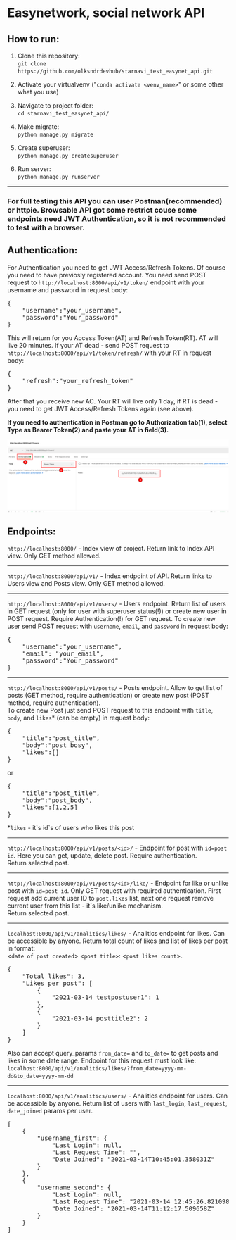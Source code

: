 # Easynetwork, social network API


## How to run:  
1. Clone this repository:  
`git clone https://github.com/olksndrdevhub/starnavi_test_easynet_api.git`  


2. Activate your virtualvenv ("`conda activate <venv_name>`" or some other what you use)  

3. Navigate to project folder:  
`cd starnavi_test_easynet_api/`

4. Make migrate:  
`python manage.py migrate`  

5. Create superuser:  
`python manage.py createsuperuser`

6. Run server:  
`python manage.py runserver`

<hr>

### For full testing this API you can user Postman(recommended) or httpie. Browsable API got some restrict couse some endpoints need JWT Authentication, so it is not recommended to test with a browser.

## Authentication:  

For Authentication you need to get JWT Access/Refresh Tokens. Of course you need to have previosly registered account. You need send POST request to `http://localhost:8000/api/v1/token/` endpoint with your username and password in request body:  
<pre>
{
    "username":"your_username",
    "password":"Your_password"
}
</pre>  
This will return for you Access Token(AT) and Refresh Token(RT). AT will live 20 minutes. If your AT dead - send POST request to `http://localhost:8000/api/v1/token/refresh/` with your RT in request body:  
<pre>
{
    "refresh":"your_refresh_token"
}
</pre>  
After that you receive new AC. Your RT will live only 1 day, if RT is dead - you need to get JWT Access/Refresh Tokens again (see above).

<b>If you need to authentication in Postman go to Authorization tab(1), select Type as Bearer Token(2) and paste your AT in field(3).</b>  

![postman manual](readme_res/auth_pic.png)

## Endpoints:  

`http://localhost:8000/` - Index view of project. Return link to Index API view. Only GET method allowed.  
<hr>

`http://localhost:8000/api/v1/` - Index endpoint of API. Return links to Users view and Posts view. Only GET method allowed.  
<hr>

`http://localhost:8000/api/v1/users/` - Users endpoint. Return list of users in GET request (only for user with superuser status(!)) or create new user in POST request. Require Authentication(!) for GET request. To create new user send POST request with `username`, `email`, and `password` in request body:
<pre>
{
    "username":"your_username",
    "email": "your_email",
    "password":"Your_password"
}
</pre>
<hr>

`http://localhost:8000/api/v1/posts/` - Posts endpoint. Allow to get list of posts (GET method, require authentication) or create new post (POST method, require authentication).  
To create new Post just send POST request to this endpoint with `title`, `body`, and `likes`* (can be empty) in request body:
<pre>
{
    "title":"post_title",
    "body":"post_bosy",
    "likes":[]
}
</pre>
or
<pre>
{
    "title":"post_title",
    "body":"post_body",
    "likes":[1,2,5]
}
</pre>
*`likes` - it\`s id`s of users who likes this post
<hr>

`http://localhost:8000/api/v1/posts/<id>/` - Endpoint for post with `id=post id`. Here you can get, update, delete post. Require authentication.  
Return selected post.
<hr>

`http://localhost:8000/api/v1/posts/<id>/like/` - Endpoint for like or unlike post with `id=post id`. Only GET request with required authentication. First request add current user ID to `post.likes` list, next one request remove current user from this list - it`s like/unlike mechanism.  
Return selected post.
<hr>

`localhost:8000/api/v1/analitics/likes/` - Analitics endpoint for likes. Can be accessible by anyone. Return total count of likes and list of likes per post in format:  
<`date of post created`> <`post title>`: <`post likes count`>.
<pre>
{
    "Total likes": 3,
    "Likes per post": [
        {
            "2021-03-14 testpostuser1": 1
        },
        {
            "2021-03-14 posttitle2": 2
        }
    ]
}
</pre>

Also can accept query_params `from_date=` and `to_date=` to get posts and likes in some date range. Endpoint for this request must look like:  
`localhost:8000/api/v1/analitics/likes/?from_date=yyyy-mm-dd&to_date=yyyy-mm-dd`  
<hr>

`localhost:8000/api/v1/analitics/users/` - Analitics endpoint for users. Can be accessible by anyone. Return list of users with `last_login`, `last_request`, `date_joined` params per user. 
<pre>
[
    {
        "username_first": {
            "Last Login": null,
            "Last Request Time": "",
            "Date Joined": "2021-03-14T10:45:01.358031Z"
        }
    },
    {
        "username_second": {
            "Last Login": null,
            "Last Request Time": "2021-03-14 12:45:26.821098+00:00",
            "Date Joined": "2021-03-14T11:12:17.509658Z"
        }
    }
]
</pre>
